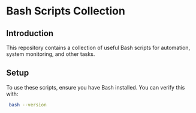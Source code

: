 # Bash Scripts Collection

## Introduction
This repository contains a collection of useful Bash scripts for automation, system monitoring, and other tasks.

## Setup
To use these scripts, ensure you have Bash installed. You can verify this with:

```bash
 bash --version








